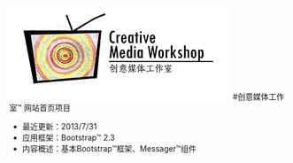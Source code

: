 ![Logo](img/Logo_CMW_s400.png)
#创意媒体工作室™ 网站首页项目

- 最近更新：2013/7/31
- 应用框架：Bootstrap™ 2.3
- 内容概述：基本Bootstrap™框架、Messager™组件
